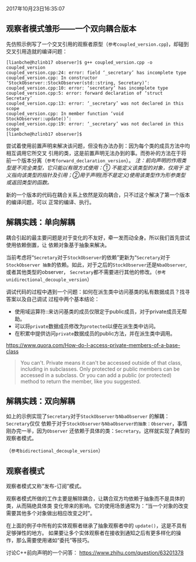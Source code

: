 
2017年10月23日16:35:07

## 观察者模式雏形——一个双向耦合版本

先仿照示例写了一个交叉引用的观察者原型（`参考coupled_version.cpp`)，却碰到交叉引用造就的编译问题：

```
[lianbche@hzlinb17 observer]$ g++ coupled_version.cpp -o coupled_version
coupled_version.cpp:24: error: field ‘_secretary’ has incomplete type
coupled_version.cpp: In constructor ‘StockObserver::StockObserver(std::string, Secretary)’:
coupled_version.cpp:10: error: ‘secretary’ has incomplete type
coupled_version.cpp:5: error: forward declaration of ‘struct Secretary’
coupled_version.cpp:13: error: ‘_secretary’ was not declared in this scope
coupled_version.cpp: In member function ‘void StockObserver::update()’:
coupled_version.cpp:19: error: ‘_secretary’ was not declared in this scope
[lianbche@hzlinb17 observer]$
```

尝试着使用前置声明来解决该问题，但没有办法办到：因为每个类的成员方法中均相互调用它所交叉
引用的类，这是前置声明无法办到的事。而弥补的方法在于将前一个版本分离（`参考forward_declaration_version`）。
*注：前向声明的作用类型是不完全类型，它只能以有限方式使用：① 不能定义该类型的对象，仅用于
定义指向该类型的指针及引用；②用于声明(而不是定义)使用该类型作为形参类型或返回类型的函数。*

新的一个版本的代码在耦合关系上依然是双向耦合，只不过这个解决了第一个版本的编译问题，可以
正常的编译、执行。

## 解耦实践：单向解耦

耦合引起的最主要问题是对于变化的不友好，牵一发而动全身。所以我们首先尝试使用依赖倒置，让
依赖对象基于抽象来解决。

当前考虑将“`Secretary`对于`StockObserver`的依赖”更新为“`Secretary`对于`StockObserver
抽象`的依赖。如此，对于之后的`StockObserver`还是`NbaObserver`,或者其他类型的observer，
`Secretary`都不需要进行其他的修改。（`参考unidirectional_decouple_version`）

调试代码的过程中遇到一个问题：如何在派生类中访问基类的私有数据成员？找寻答案以及自己调试
过程中两个基本结论：

- 使用域运算符::来访问基类的成员仅限定于public成员，对于private成员无帮助。
- 可以将`private`数据成员修改为`protected`以便在派生类中访问。
- 在积累中提供访问`private`数据成员的public方法，并在派生类中调用。

https://www.quora.com/How-do-I-access-private-members-of-a-base-class
>You can't. Private means it can't be accessed outside of that class, including in subclasses. Only protected or public members can be accessed in a subclass. Or you can add a public (or protected) method to return the member, like you suggested.

## 解耦实践：双向解耦

如上的示例实现了`Secretary`对于`StockObserver与NbaObserver` 的解耦：`Secretary`仅仅
依赖于对于`StockObserver与NbaObserver的抽象：Observer`，事情刚办完一半，因为`Observer`
还依赖于具体的类：`Secretary`。这样就实现了典型的观察者模式。

（`参考bidirectional_decouple_version`）

## 观察者模式

观察者模式又称“发布-订阅”模式。

观察者模式所做的工作主要是解除耦合，让耦合双方均依赖于抽象而不是具体的类，从而隔绝具体类
变化带来的影响。它的使用场景通常为：“当一个对象的改变需要其他多个对象做出相应改变之时”。

在上面的例子中所有的实体观察者继承了抽象观察者中的 `update()`，这是不具有足够弹性的地方。
如果要让多个实体观察者在接收到通知之后有更多样化的操作，那么需要使用诸如“委托”等技巧。


讨论C++前向声明的一个问答：
https://www.zhihu.com/question/63201378
